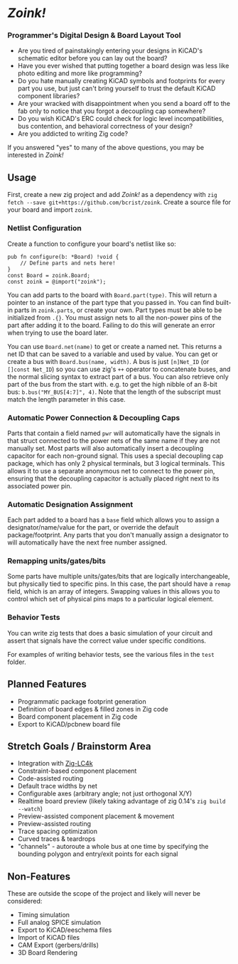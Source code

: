 # _Zoink!_
### Programmer's Digital Design & Board Layout Tool

* Are you tired of painstakingly entering your designs in KiCAD's schematic editor before you can lay out the board?
* Have you ever wished that putting together a board design was less like photo editing and more like programming?
* Do you hate manually creating KiCAD symbols and footprints for every part you use, but just can't bring yourself to trust the default KiCAD component libraries?
* Are your wracked with disappointment when you send a board off to the fab only to notice that you forgot a decoupling cap somewhere?
* Do you wish KiCAD's ERC could check for logic level incompatibilities, bus contention, and behavioral correctness of your design?
* Are you addicted to writing Zig code?

If you answered "yes" to many of the above questions, you may be interested in _Zoink!_

## Usage
First, create a new zig project and add _Zoink!_ as a dependency with `zig fetch --save git+https://github.com/bcrist/zoink`.  Create a source file for your board and import `zoink`.

### Netlist Configuration
Create a function to configure your board's netlist like so:
```zig
pub fn configure(b: *Board) !void {
    // Define parts and nets here!
}
const Board = zoink.Board;
const zoink = @import("zoink");
```
You can add parts to the board with `Board.part(type)`.  This will return a pointer to an instance of the part type that you passed in.  You can find built-in parts in `zoink.parts`, or create your own.  Part types must be able to be initialized from `.{}`.  You must assign nets to all the non-power pins of the part after adding it to the board.  Failing to do this will generate an error when trying to use the board later.

You can use `Board.net(name)` to get or create a named net.  This returns a net ID that can be saved to a variable and used by value.  You can get or create a bus with `Board.bus(name, width)`.  A bus is just `[n]Net_ID` (or `[]const Net_ID`) so you can use zig's `++` operator to concatenate buses, and the normal slicing syntax to extract part of a bus.  You can also retrieve only part of the bus from the start with.  e.g. to get the high nibble of an 8-bit bus: `b.bus("MY_BUS[4:7]", 4)`.  Note that the length of the subscript must match the length parameter in this case.

### Automatic Power Connection & Decoupling Caps
Parts that contain a field named `pwr` will automatically have the signals in that struct connected to the power nets of the same name if they are not manually set.  Most parts will also automatically insert a decoupling capacitor for each non-ground signal.  This uses a special decoupling cap package, which has only 2 physical terminals, but 3 logical terminals.  This allows it to use a separate anonymous net to connect to the power pin, ensuring that the decoupling capacitor is actually placed right next to its associated power pin.

### Automatic Designation Assignment
Each part added to a board has a `base` field which allows you to assign a designator/name/value for the part, or override the default package/footprint.  Any parts that you don't manually assign a designator to will automatically have the next free number assigned.

### Remapping units/gates/bits
Some parts have multiple units/gates/bits that are logically interchangeable, but physically tied to specific pins.  In this case, the part should have a `remap` field, which is an array of integers.  Swapping values in this allows you to control which set of physical pins maps to a particular logical element.

### Behavior Tests
You can write zig tests that does a basic simulation of your circuit and assert that signals have the correct value under specific conditions.

For examples of writing behavior tests, see the various files in the `test` folder.


## Planned Features
* Programmatic package footprint generation
* Definition of board edges & filled zones in Zig code
* Board component placement in Zig code
* Export to KiCAD/pcbnew board file

## Stretch Goals / Brainstorm Area
* Integration with [Zig-LC4k](https://github.com/bcrist/Zig-LC4k)
* Constraint-based component placement
* Code-assisted routing
* Default trace widths by net
* Configurable axes (arbitrary angle; not just orthogonal X/Y)
* Realtime board preview (likely taking advantage of zig 0.14's `zig build --watch`)
* Preview-assisted component placement & movement
* Preview-assisted routing
* Trace spacing optimization
* Curved traces & teardrops
* "channels" - autoroute a whole bus at one time by specifying the bounding polygon and entry/exit points for each signal

## Non-Features
These are outside the scope of the project and likely will never be considered:
* Timing simulation
* Full analog SPICE simulation
* Export to KiCAD/eeschema files
* Import of KiCAD files
* CAM Export (gerbers/drills)
* 3D Board Rendering
